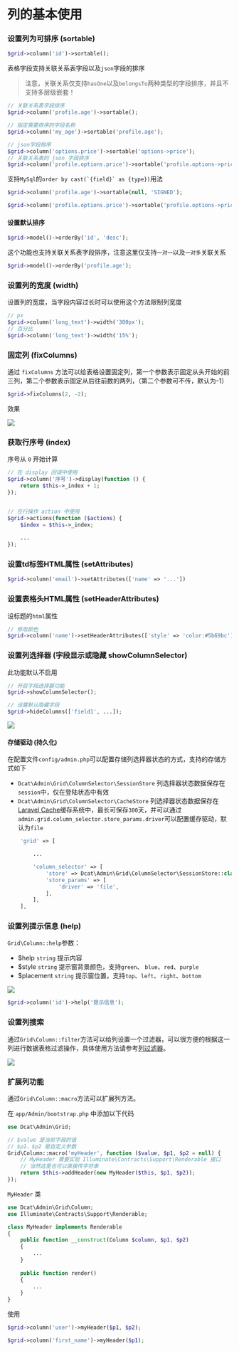 # 列的基本使用

### 设置列为可排序 (sortable)
```php
$grid->column('id')->sortable();
```

表格字段支持关联关系表字段以及`json`字段的排序

> 注意，关联关系仅支持`hasOne`以及`belongsTo`两种类型的字段排序，并且不支持多层级嵌套！

```php
// 关联关系表字段排序
$grid->column('profile.age')->sortable();

// 指定需要排序的字段名称
$grid->column('my_age')->sortable('profile.age');

// json字段排序
$grid->column('options.price')->sortable('options->price');
// 关联关系表的 json 字段排序
$grid->column('profile.options.price')->sortable('profile.options->price');
```

支持`MySql`的```order by cast(`{field}` as {type})```用法

```php
$grid->column('profile.age')->sortable(null, 'SIGNED');

$grid->column('profile.options.price')->sortable('profile.options->price', 'SIGNED');
```

#### 设置默认排序

```php
$grid->model()->orderBy('id', 'desc');
```

这个功能也支持关联关系表字段排序，注意这里仅支持`一对一`以及`一对多`关联关系

```php
$grid->model()->orderBy('profile.age');
```


### 设置列的宽度 (width)
设置列的宽度，当字段内容过长时可以使用这个方法限制列宽度
```php
// px
$grid->column('long_text')->width('300px');
// 百分比
$grid->column('long_text')->width('15%');
```

### 固定列 (fixColumns)


通过 `fixColumns` 方法可以给表格设置固定列，第一个参数表示固定从头开始的前三列，第二个参数表示固定从后往前数的两列，（第二个参数可不传，默认为-1）

```php
$grid->fixColumns(2, -2);
```

效果

![](https://cdn.learnku.com/uploads/images/202007/12/38389/8aKnpG11g4.gif!large)
  

### 获取行序号 (index)

序号从 `0` 开始计算

```php
// 在 display 回调中使用
$grid->column('序号')->display(function () {
    return $this->_index + 1;
});


// 在行操作 action 中使用
$grid->actions(function ($actions) {
    $index = $this->_index;
    
    ...
});
```


### 设置td标签HTML属性 (setAttributes)

```php
$grid->column('email')->setAttributes(['name' => '...'])
```


### 设置表格头HTML属性 (setHeaderAttributes)
设标题的`html`属性
```php
// 修改颜色
$grid->column('name')->setHeaderAttributes(['style' => 'color:#5b69bc']);
```

### 设置列选择器 (字段显示或隐藏 showColumnSelector)

此功能默认不启用

```php
// 开启字段选择器功能
$grid->showColumnSelector();

// 设置默认隐藏字段
$grid->hideColumns(['field1', ...]);
``` 

![](https://cdn.learnku.com/uploads/images/202004/26/38389/MTgikMeV1o.png!large)

<a name="column-selector-store"></a>
#### 存储驱动 (持久化)

在配置文件`config/admin.php`可以配置存储列选择器状态的方式，支持的存储方式如下

- `Dcat\Admin\Grid\ColumnSelector\SessionStore` 列选择器状态数据保存在`session`中，仅在登陆状态中有效
- `Dcat\Admin\Grid\ColumnSelector\CacheStore`  列选择器状态数据保存在[Laravel Cache](https://laravel.com/docs/8.x/cache#driver-prerequisites)缓存系统中，最长可保存`300`天，并可以通过`admin.grid.column_selector.store_params.driver`可以配置缓存驱动，默认为`file`

```php
    'grid' => [

        ...

        'column_selector' => [
            'store' => Dcat\Admin\Grid\ColumnSelector\SessionStore::class,
            'store_params' => [
                'driver' => 'file',
            ],
        ],
    ],
```


### 设置列提示信息 (help)
`Grid\Column::help`参数：
 - $help `string` 提示内容
 - $style `string` 提示窗背景颜色，支持`green`、 `blue`、`red`、`purple`
 - $placement `string` 提示窗位置，支持`top`、`left`、`right`、`bottom`

![](https://cdn.learnku.com/uploads/images/202004/26/38389/MTgikMeV1o.png!large)


```php
$grid->column('id')->help('提示信息');
```

### 设置列搜索

通过`Grid\Column::filter`方法可以给列设置一个过滤器，可以很方便的根据这一列进行数据表格过滤操作，具体使用方法请参考[列过滤器](model-grid-column-filter.md)。

![](https://cdn.learnku.com/uploads/images/202004/26/38389/8zNK7CHS3V.png!large)




### 扩展列功能

通过`Grid\Column::macro`方法可以扩展列方法。

在 `app/Admin/bootstrap.php` 中添加以下代码

```php
use Dcat\Admin\Grid;

// $value 是当前字段的值
// $p1、$p2 是自定义参数
Grid\Column::macro('myHeader', function ($value, $p1, $p2 = null) {
    // MyHeader 需要实现 Illuminate\Contracts\Support\Renderable 接口
    // 当然这里也可以直接传字符串
    return $this->addHeader(new MyHeader($this, $p1, $p2));
});
```

`MyHeader` 类
```php
use Dcat\Admin\Grid\Column;
use Illuminate\Contracts\Support\Renderable;

class MyHeader implements Renderable
{
    public function __construct(Column $column, $p1, $p2)
    {
        ...
    }
    
    public function render()
    {
        ...
    }
}
```

使用

```php
$grid->column('user')->myHeader($p1, $p2);

$grid->column('first_name')->myHeader($p1);
```


